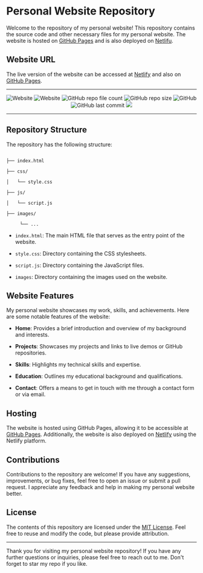 # Personal Website Repository

Welcome to the repository of my personal website! This repository contains the source code and other necessary files for my personal website. The website is hosted on [GitHub Pages](https://akhil-mahesh.github.io/Personal-Website/) and is also deployed on [Netlifu](https://akhilmahesh.netlify.app/).

## Website URL

The live version of the website can be accessed at [Netlify](https://akhilmahesh.netlify.app/) and also on [GitHub Pages](https://akhil-mahesh.github.io/Personal-Website/).

---

<p align="center">
          <img alt="Website" src="https://img.shields.io/website?down_color=darkred&down_message=error&logo=netlify&style=plastic&up_color=lime&up_message=working&url=https%3A%2F%2Fakhilmahesh.netlify.app%2F">
          <img alt="Website" src="https://img.shields.io/website?down_color=darkred&down_message=error&logo=github&style=plastic&up_color=lime&up_message=working&url=https%3A%2F%2Fakhil-mahesh.github.io%2FPersonal-Website%2F">
          <img alt="GitHub repo file count" src="https://img.shields.io/github/directory-file-count/akhil-mahesh/personal-website?color=black&logo=github&style=plastic">
          <img alt="GitHub repo size" src="https://img.shields.io/github/repo-size/akhil-mahesh/personal-website?color=black&style=plastic">
          <img alt="GitHub" src="https://img.shields.io/github/license/akhil-mahesh/personal-website?color=black&logo=github&style=plastic">
          <img alt="GitHub last commit" src="https://img.shields.io/github/last-commit/akhil-mahesh/personal-website?color=black&style=plastic">
          <img src="https://img.shields.io/badge/Author-Akhil--Mahesh-black?logo=github&style=plastic"></a>

</p>

---

## Repository Structure

The repository has the following structure:

```

├── index.html

├── css/

│   └── style.css

├── js/

│   └── script.js

├── images/

     └── ...

```

- `index.html`: The main HTML file that serves as the entry point of the website.

- `style.css`: Directory containing the CSS stylesheets.

- `script.js`: Directory containing the JavaScript files.

- `images`: Directory containing the images used on the website.


## Website Features

My personal website showcases my work, skills, and achievements. Here are some notable features of the website:

- **Home**: Provides a brief introduction and overview of my background and interests.

- **Projects**: Showcases my projects and links to live demos or GitHub repositories.

- **Skills**: Highlights my technical skills and expertise.

- **Education**: Outlines my educational background and qualifications.

- **Contact**: Offers a means to get in touch with me through a contact form or via email.

## Hosting

The website is hosted using GitHub Pages, allowing it to be accessible at [GitHub Pages](https://akhil-mahesh.github.io/Personal-Website/). Additionally, the website is also deployed on [Netlify](https://akhilmahesh.netlify.app/) using the Netlify platform.

## Contributions

Contributions to the repository are welcome! If you have any suggestions, improvements, or bug fixes, feel free to open an issue or submit a pull request. I appreciate any feedback and help in making my personal website better.

## License

The contents of this repository are licensed under the [MIT License](LICENSE). Feel free to reuse and modify the code, but please provide attribution.

---

Thank you for visiting my personal website repository! If you have any further questions or inquiries, please feel free to reach out to me. Don't forget to star my repo if you like.
